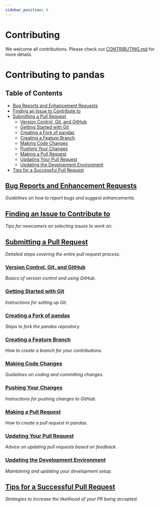 ```yaml
---
sidebar_position: 6
---
```


# Contributing

We welcome all contributions. Please check out [CONTRIBUTING.md](https://github.com/definitive-io/openassistants/blob/main/CONTRIBUTING.md) for more details.

# Contributing to pandas

## Table of Contents
- [Bug Reports and Enhancement Requests](#bug-reports-and-enhancement-requests)
- [Finding an Issue to Contribute to](#finding-an-issue-to-contribute-to)
- [Submitting a Pull Request](#submitting-a-pull-request)
  - [Version Control, Git, and GitHub](#version-control-git-and-github)
  - [Getting Started with Git](#getting-started-with-git)
  - [Creating a Fork of pandas](#creating-a-fork-of-pandas)
  - [Creating a Feature Branch](#creating-a-feature-branch)
  - [Making Code Changes](#making-code-changes)
  - [Pushing Your Changes](#pushing-your-changes)
  - [Making a Pull Request](#making-a-pull-request)
  - [Updating Your Pull Request](#updating-your-pull-request)
  - [Updating the Development Environment](#updating-the-development-environment)
- [Tips for a Successful Pull Request](#tips-for-a-successful-pull-request)

## [Bug Reports and Enhancement Requests](#bug-reports-and-enhancement-requests)
*Guidelines on how to report bugs and suggest enhancements.*

## [Finding an Issue to Contribute to](#finding-an-issue-to-contribute-to)
*Tips for newcomers on selecting issues to work on.*

## [Submitting a Pull Request](#submitting-a-pull-request)
*Detailed steps covering the entire pull request process.*

### [Version Control, Git, and GitHub](#version-control-git-and-github)
*Basics of version control and using GitHub.*

### [Getting Started with Git](#getting-started-with-git)
*Instructions for setting up Git.*

### [Creating a Fork of pandas](#creating-a-fork-of-pandas)
*Steps to fork the pandas repository.*

### [Creating a Feature Branch](#creating-a-feature-branch)
*How to create a branch for your contributions.*

### [Making Code Changes](#making-code-changes)
*Guidelines on coding and committing changes.*

### [Pushing Your Changes](#pushing-your-changes)
*Instructions for pushing changes to GitHub.*

### [Making a Pull Request](#making-a-pull-request)
*How to create a pull request in pandas.*

### [Updating Your Pull Request](#updating-your-pull-request)
*Advice on updating pull requests based on feedback.*

### [Updating the Development Environment](#updating-the-development-environment)
*Maintaining and updating your development setup.*

## [Tips for a Successful Pull Request](#tips-for-a-successful-pull-request)
*Strategies to increase the likelihood of your PR being accepted.*
